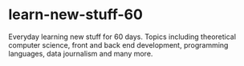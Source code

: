 # learn-new-stuff-60
Everyday learning new stuff for 60 days. Topics including theoretical computer science, front and back end development, programming languages, data journalism and many more.
